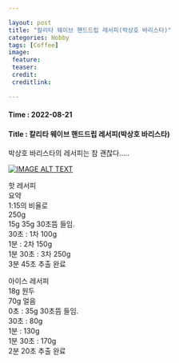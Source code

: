 ```yaml
---

layout: post
title: "칼리타 웨이브 핸드드립 레서피(박상호 바리스타)"
categories: Hobby
tags: [Coffee]
image:
 feature: 
 teaser: 
 credit:
 creditlink:

---
```


#### Time : 2022-08-21
#### Title : 칼리타 웨이브 핸드드립 레서피(박상호 바리스타)

박상호 바리스타의 레서피는 참 괜찮다.....<br>


[![IMAGE ALT TEXT](https://img.youtube.com/vi/5dQXqRM0upg/0.jpg)](https://www.youtube.com/watch?v=5dQXqRM0upg "Video Title")

핫 레서피<br>
요약 <br>
1:15의 비율로<br>
250g <br>
15g 35g 30초뜸 들임.<br>
30초 : 1차 100g<br>
1분 : 2차 150g<br>
1분 30초 : 3차 250g<br>
3분 45초 추출 완료<br>

아이스 레서피<br>
18g 원두<br>
70g 얼음<br>
0초 : 35g 30초뜸 들임.<br>
30초 : 80g <br>
1분 : 130g <br>
1분 30초 : 170g <br>
2분 20초 추출 완료 <br>
